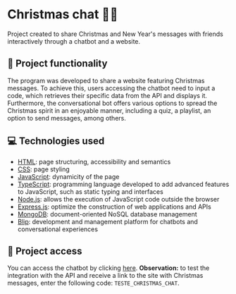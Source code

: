 # Christmas chat 🤖🎄
Project created to share Christmas and New Year's messages with friends interactively through a chatbot and a website.

## 🔨 Project functionality
The program was developed to share a website featuring Christmas messages. To achieve this, users accessing the chatbot need to input a code, which retrieves their specific data from the API and displays it. Furthermore, the conversational bot offers various options to spread the Christmas spirit in an enjoyable manner, including a quiz, a playlist, an option to send messages, among others.

## 💻 Technologies used
* [HTML](https://developer.mozilla.org/pt-BR/docs/Web/HTML): page structuring, accessibility and semantics
* [CSS](https://developer.mozilla.org/pt-BR/docs/Web/CSS): page styling
* [JavaScript](https://developer.mozilla.org/pt-BR/docs/Web/JavaScript): dynamicity of the page
* [TypeScript](https://www.typescriptlang.org/pt/docs/): programming language developed to add advanced features to JavaScript, such as static typing and interfaces
* [Node.js](https://nodejs.org/en/docs): allows the execution of JavaScript code outside the browser
* [Express.js](https://expressjs.com/pt-br/): optimize the construction of web applications and APIs
* [MongoDB](https://www.mongodb.com/docs/): document-oriented NoSQL database management
* [Blip](https://docs.blip.ai/): development and management platform for chatbots and conversational experiences

## 📁 Project access
You can access the chatbot by clicking [here](https://artur-bomtempo-colen-4htrp.chat.blip.ai/?appKey=bmF0YWxpbmE6NzJiZGE3MDYtMmY3ZS00Y2NmLWFlMzItNzQ2NTBlMDZlOGNh).
**Observation:** to test the integration with the API and receive a link to the site with Christmas messages, enter the following code: `TESTE_CHRISTMAS_CHAT`.